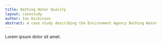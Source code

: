 ```yaml
---
title: Bathing Water Quality
layout: casestudy
author: Ian Dickinson
abstract: A case study describing the Environment Agency Bathing Water Quality as Linked Data
---
```


Lorem ipsum dolor sit amet.
